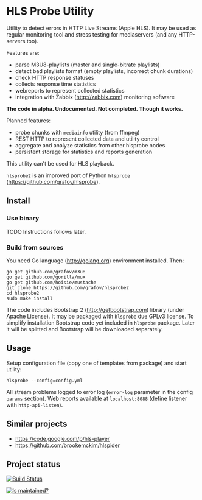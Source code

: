 HLS Probe Utility
=================

Utility to detect errors in HTTP Live Streams (Apple HLS).
It may be used as regular monitoring tool and stress testing for mediaservers
(and any HTTP-servers too).

Features are:

 * parse M3U8-playlists (master and single-bitrate playlists)
 * detect bad playlists format (empty playlists, incorrect chunk durations)
 * check HTTP response statuses
 * collects response time statistics
 * webreports to represent collected statistics
 * integration with Zabbix (http://zabbix.com) monitoring software

**The code in alpha. Undocumented. Not completed. Though it works.**

Planned features:

 * probe chunks with `mediainfo` utility (from ffmpeg)
 * REST HTTP to represent collected data and utility control
 * aggregate and analyze statistics from other hlsprobe nodes
 * persistent storage for statistics and reports generation

This utility can't be used for HLS playback.

`hlsprobe2` is an improved port of Python `hlsprobe` (https://github.com/grafov/hlsprobe).

Install
-------

### Use binary

TODO Instructions follows later.

### Build from sources

You need Go language (http://golang.org) environment installed.
Then:

	go get github.com/grafov/m3u8
	go get github.com/gorilla/mux
	go get github.com/hoisie/mustache
	git clone https://github.com/grafov/hlsprobe2
	cd hlsprobe2
	sudo make install

The code includes Bootstrap 2 (http://getbootstrap.com) library (under Apache License).
It may be packaged with `hlsprobe` due GPLv3 license.
To simplify installation Bootstrap code yet included in `hlsprobe` package.
Later it will be splitted and Bootstrap will be downloaded separately.

Usage
-----

Setup configuration file (copy one of templates from package) and start utility:

    hlsprobe --config=config.yml

All stream problems logged to error log (`error-log` parameter in the config `params` section).
Web reports available at `localhost:8088` (define listener with `http-api-listen`).

Similar projects
----------------

 * https://code.google.com/p/hls-player
 * https://github.com/brookemckim/hlspider

Project status
--------------

[![Build Status](https://travis-ci.org/grafov/hlsprobe2.png?branch=master)](https://travis-ci.org/grafov/hlsprobe2)

[![Is maintained?](http://stillmaintained.com/grafov/hlsprobe2.png)](http://stillmaintained.com/grafov/hlsprobe2)
